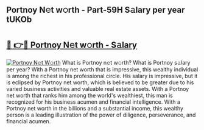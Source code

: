 ## Portnoy N𝚎t w𝚘rth - Part-59H S𝚊lary per year tUKOb

# <h2><a href="http://gc3b2f.nevu.top/?p=Portnoy">🔗 👉🔴 Portnoy N𝚎t w𝚘rth - S𝚊lary</a></h2>

[![Portnoy N𝚎t W𝚘rth](https://i.imgur.com/Oavwk0R.jpeg)](http://gc3b2f.nevu.top/?p=Portnoy)
What is Portnoy n𝚎t w𝚘rth? What is Portnoy s𝚊lary per year?
With a Portnoy net worth that is impressive, this wealthy individual is among the richest in his professional circle. His salary is impressive, but it is eclipsed by Portnoy net worth, which is believed to be greater due to his varied business activities and valuable real estate assets. With a Portnoy net worth that ranks him among the world's wealthiest, this man is recognized for his business acumen and financial intelligence. With a Portnoy net worth in the billions and a substantial income, this wealthy person is a leading illustration of the power of diligence, perseverance, and financial acumen.
